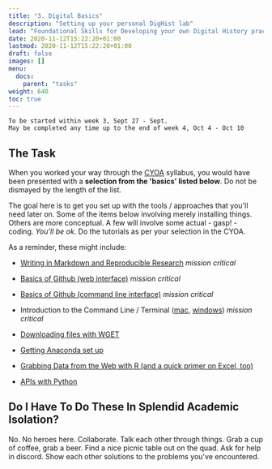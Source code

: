 ```yaml
---
title: "3. Digital Basics"
description: "Setting up your personal DigHist lab"
lead: "Foundational Skills for Developing your own Digital History practice"
date: 2020-11-12T15:22:20+01:00
lastmod: 2020-11-12T15:22:20+01:00
draft: false
images: []
menu:
  docs:
    parent: "tasks"
weight: 640
toc: true
---
```


```
To be started within week 3, Sept 27 - Sept.
May be completed any time up to the end of week 4, Oct 4 - Oct 10
```

## The Task

When you worked your way through the [CYOA](/docs/syllabus/cyoa) syllabus, you would have been presented with a **selection from the 'basics' listed below**. Do not be dismayed by the length of the list.

The goal here is to get you set up with the tools / approaches that you'll need later on. Some of the items below involving merely installing things. Others are more conceptual. A few will involve some actual - gasp! - coding. _You'll be ok_. Do the tutorials as per your selection in the CYOA.

As a reminder, these might include:

+ [Writing in Markdown and Reproducible Research](/docs/tutorials/markdown) *mission critical*

+ [Basics of Github (web interface)](/docs/tutorials/github-basic) *mission critical*

+ [Basics of Github (command line interface)](/docs/tutorials/github-cli) *mission critical*

+ Introduction to the Command Line / Terminal ([mac](/docs/tutorials/command-line-mac), [windows](/docs/tutorials/command-line-win)) *mission critical*

+ [Downloading files with WGET](/docs/tutorials/wget)

+ [Getting Anaconda set up](/docs/tutorials/anaconda)

+ [Grabbing Data from the Web with R (and a quick primer on Excel, too)](/docs/tutorials/excel-and-r)

+ [APIs with Python](/docs/tutorials/apis)

## Do I Have To Do These In Splendid Academic Isolation?

No. No heroes here. Collaborate. Talk each other through things. Grab a cup of coffee, grab a beer. Find a nice picnic table out on the quad. Ask for help in discord. Show each other solutions to the problems you've encountered.
